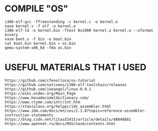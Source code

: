 # COMPILE "OS"

    i386-elf-gcc -ffreestanding -c kernel.c -o kernel.o
    nasm kernel.s -f elf -o kernel.o
    i386-elf-ld -o kernel.bin -Ttext 0x1000 kernel.o kernel.o --oformat binary
    nasm boot.s -f bin -o boot.bin
    cat boot.bin kernel.bin > os.bin
    qemu-system-x86_64 -fda os.bin
    
 # USEFUL MATERIALS THAT I USED
 
    https://github.com/cfenollosa/os-tutorial
    https://github.com/nativeos/i386-elf-toolchain/releases
    https://github.com/joeangel/linux-0.0.1
    https://wiki.osdev.org/Main_Page
    https://www.hexadecimaldictionary.com/
    https://www.ctyme.com/intr/int.htm
    https://stanislavs.org/helppc/idx_assembler.html
    https://www.ibm.com/docs/en/zos/2.1.0?topic=reference-assembler-instruction-statements
    https://blog.csdn.net/litao31415/article/details/48048881
    https://www.opennet.ru/docs/RUS/nasm/contents.html
